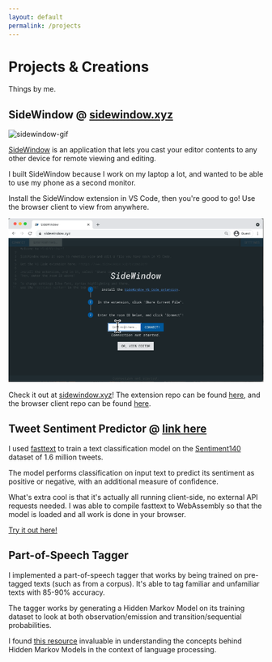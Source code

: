 ```yaml
---
layout: default
permalink: /projects
---
```


# Projects & Creations
Things by me.

## SideWindow @ [sidewindow.xyz](https://www.sidewindow.xyz)
![sidewindow-gif](assets/img/sw-gif-hq-5.gif)

[SideWindow](https://www.sidewindow.xyz) is an application that lets you cast your editor contents to any other device for remote viewing and editing.

I built SideWindow because I work on my laptop a lot, and wanted to be able to use my phone as a second monitor.

Install the SideWindow extension in VS Code, then you're good to go! Use the browser client to view from anywhere.

![sidewindow-gif](assets/img/sw-gif-hq-2.gif)

Check it out at [sidewindow.xyz](https://www.sidewindow.xyz)! The extension repo can be found [here](https://github.com/alextobias/sidewindow-extension), and the browser client repo can be found [here](https://github.com/alextobias/sidewindow).

## Tweet Sentiment Predictor @ [link here](http://alextobias.me/sentiment-analysis-web/predict-sentiment.html)

I used [fasttext](https://fasttext.cc/) to train a text classification model on the [Sentiment140](https://www.kaggle.com/kazanova/sentiment140) dataset of 1.6 million tweets.

The model performs classification on input text to predict its sentiment as positive or negative, with an additional measure of confidence.

What's extra cool is that it's actually all running client-side, no external API requests needed. I was able to compile fasttext to WebAssembly so that the model is loaded and all work is done in your browser. 

[Try it out here!](http://alextobias.me/sentiment-analysis-web/predict-sentiment.html)

## Part-of-Speech Tagger

I implemented a part-of-speech tagger that works by being trained on pre-tagged texts (such as from a corpus). It's able to tag familiar and unfamiliar texts with 85-90% accuracy.

The tagger works by generating a Hidden Markov Model on its training dataset to look at both observation/emission and transition/sequential probabilities.

I found [this resource](https://web.stanford.edu/~jurafsky/slp3/8.pdf) invaluable in understanding the concepts behind Hidden Markov Models in the context of language processing.

